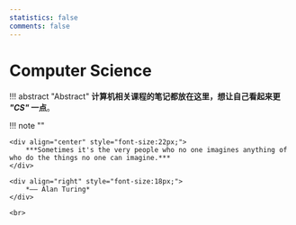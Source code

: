 ```yaml
---
statistics: false
comments: false
---
```


# Computer Science

!!! abstract "Abstract" 
    **计算机相关课程的笔记都放在这里，想让自己看起来更 *"CS"* 一点**。

!!! note ""
    <br>

    <div align="center" style="font-size:22px;">
        ***Sometimes it's the very people who no one imagines anything of who do the things no one can imagine.***
    </div>

    <div align="right" style="font-size:18px;">
        *—— Alan Turing*
    </div>

    <br>
